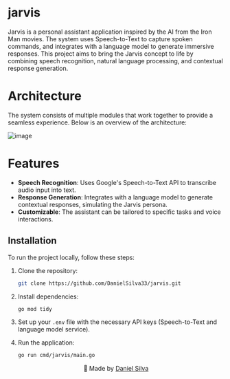 # jarvis

Jarvis is a personal assistant application inspired by the AI from the Iron Man movies. The system uses Speech-to-Text to capture spoken commands, and integrates with a language model to generate immersive responses. This project aims to bring the Jarvis concept to life by combining speech recognition, natural language processing, and contextual response generation.

# Architecture

The system consists of multiple modules that work together to provide a seamless experience. Below is an overview of the architecture:

![image](https://github.com/user-attachments/assets/ac90990f-38bc-4295-b632-7c7418d1fc34)

# Features

- **Speech Recognition**: Uses Google's Speech-to-Text API to transcribe audio input into text.
- **Response Generation**: Integrates with a language model to generate contextual responses, simulating the Jarvis persona.
- **Customizable**: The assistant can be tailored to specific tasks and voice interactions.

## Installation

To run the project locally, follow these steps:

1. Clone the repository:
    ```bash
    git clone https://github.com/DanielSilva33/jarvis.git
    ```

 2. Install dependencies:
    ```bash
    go mod tidy
    ```

3. Set up your `.env` file with the necessary API keys (Speech-to-Text and language model service).

4. Run the application:
    ```bash
    go run cmd/jarvis/main.go
    ```

<p align="center">
  🚀 Made by <a href="https://www.linkedin.com/in/daniel-silva-1a3209196/">Daniel Silva</a>
</p>